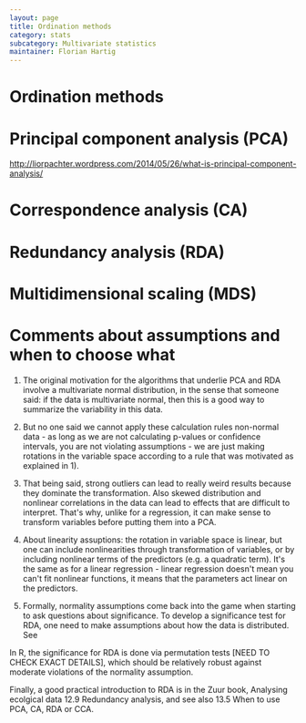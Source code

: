 ```yaml
---
layout: page
title: Ordination methods
category: stats
subcategory: Multivariate statistics
maintainer: Florian Hartig
---
```


Ordination methods
===


# Principal component analysis (PCA)

http://liorpachter.wordpress.com/2014/05/26/what-is-principal-component-analysis/

# Correspondence analysis (CA) 

# Redundancy analysis (RDA)

# Multidimensional scaling (MDS)






# Comments about assumptions and when to choose what

1) The original motivation for the algorithms that underlie PCA and RDA involve a multivariate normal distribution, in the sense that someone said: if the data is multivariate normal, then this is a good way to summarize the variability in this data.

2) But no one said we cannot apply these calculation rules non-normal data - as long as we are not calculating p-values or confidence intervals, you are not violating assumptions - we are just making rotations in the variable space according to a rule that was motivated as explained in 1). 

3) That being said, strong outliers can lead to really weird results because they dominate the transformation. Also skewed distribution and nonlinear correlations in the data can lead to effects that are difficult to interpret. That's why, unlike for a regression, it can make sense to transform variables before putting them into a PCA. 

4) About linearity assuptions: the rotation in variable space is linear, but one can include nonlinearities through transformation of variables, or by including nonlinear terms of the predictors (e.g. a quadratic term). It's the same as for a linear regression - linear regression doesn't mean you can't fit nonlinear functions, it means that the parameters act linear on the predictors.

5) Formally, normality assumptions come back into the game when starting to ask questions about significance. To develop a significance test for RDA, one need to make assumptions about how the data is distributed. See 

In R, the significance for RDA is done via permutation tests [NEED TO CHECK EXACT DETAILS], which should be relatively robust against moderate violations of the normality assumption.

Finally, a good practical introduction to RDA is in the Zuur book, Analysing ecolgical data 12.9 Redundancy analysis, and see also 13.5 When to use PCA, CA, RDA or CCA.
